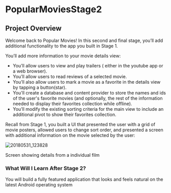 # PopularMoviesStage2

## Project Overview
Welcome back to Popular Movies! In this second and final stage, you’ll add additional functionality to the app you built in Stage 1.

You’ll add more information to your movie details view:
- You’ll allow users to view and play trailers ( either in the youtube app or a web browser).
- You’ll allow users to read reviews of a selected movie.
- You’ll also allow users to mark a movie as a favorite in the details view by tapping a button(star).
- You'll create a database and content provider to store the names and ids of the user's favorite movies (and optionally, the rest of the information needed to display their favorites collection while offline).
- You’ll modify the existing sorting criteria for the main view to include an additional pivot to show their favorites collection.

Recall from Stage 1, you built a UI that presented the user with a grid of movie posters, allowed users to change sort order, 
and presented a screen with additional information on the movie selected by the user:

![20180531_123828](https://user-images.githubusercontent.com/8090399/40775096-e4eef1f8-64cf-11e8-98cb-adfbf4d66fc9.gif)

Screen showing details from a individual film

### What Will I Learn After Stage 2?
You will build a fully featured application that looks and feels natural on the latest Android operating system
